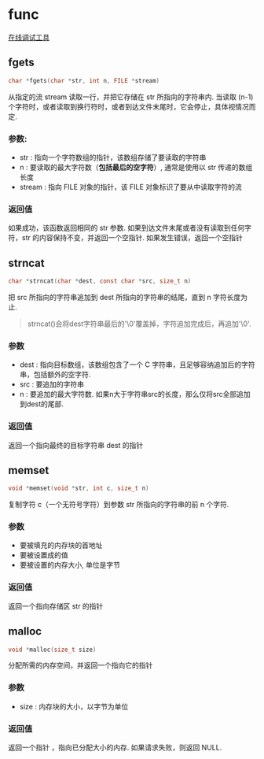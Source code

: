 # func
[在线调试工具](https://c.runoob.com/compile/11)

## fgets
```c
char *fgets(char *str, int n, FILE *stream)
```

从指定的流 stream 读取一行，并把它存储在 str 所指向的字符串内. 当读取 (n-1) 个字符时，或者读取到换行符时，或者到达文件末尾时，它会停止，具体视情况而定.

### 参数:
- str : 指向一个字符数组的指针，该数组存储了要读取的字符串
- n : 要读取的最大字符数（**包括最后的空字符**）, 通常是使用以 str 传递的数组长度
- stream  : 指向 FILE 对象的指针，该 FILE 对象标识了要从中读取字符的流

### 返回值
如果成功，该函数返回相同的 str 参数. 如果到达文件末尾或者没有读取到任何字符，str 的内容保持不变，并返回一个空指针.
如果发生错误，返回一个空指针

## strncat
```c
char *strncat(char *dest, const char *src, size_t n)
```
把 src 所指向的字符串追加到 dest 所指向的字符串的结尾，直到 n 字符长度为止.

> strncat()会将dest字符串最后的'\0'覆盖掉，字符追加完成后，再追加'\0'.

### 参数
- dest : 指向目标数组，该数组包含了一个 C 字符串，且足够容纳追加后的字符串，包括额外的空字符.
- src : 要追加的字符串
- n : 要追加的最大字符数. 如果n大于字符串src的长度，那么仅将src全部追加到dest的尾部.

### 返回值
返回一个指向最终的目标字符串 dest 的指针

## memset
```c
void *memset(void *str, int c, size_t n)
```
复制字符 c（一个无符号字符）到参数 str 所指向的字符串的前 n 个字符.

### 参数
- 要被填充的内存块的首地址
- 要被设置成的值
- 要被设置的内存大小, 单位是字节

### 返回值
返回一个指向存储区 str 的指针

## malloc
```c
void *malloc(size_t size)
```

分配所需的内存空间，并返回一个指向它的指针

### 参数
- size : 内存块的大小，以字节为单位

### 返回值
返回一个指针 ，指向已分配大小的内存. 如果请求失败，则返回 NULL.